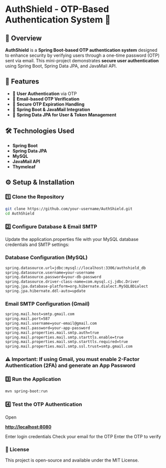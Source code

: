 # AuthShield - OTP-Based Authentication System 🔐

## 📌 Overview

**AuthShield** is a **Spring Boot-based OTP authentication system** designed to enhance security by verifying users through a one-time password (OTP) sent via email. This mini-project demonstrates **secure user authentication** using Spring Boot, Spring Data JPA, and JavaMail API.

## 🚀 Features

- 🔹 **User Authentication** via OTP
- 🔹 **Email-based OTP Verification**
- 🔹 **Secure OTP Expiration Handling**
- 🔹 **Spring Boot & JavaMail Integration**
- 🔹 **Spring Data JPA for User & Token Management**

## 🛠️ Technologies Used

- **Spring Boot**
- **Spring Data JPA**
- **MySQL**
- **JavaMail API**
- **Thymeleaf**

## ⚙️ Setup & Installation

### **1️⃣ Clone the Repository**

```sh
git clone https://github.com/your-username/AuthShield.git
cd AuthShield
```

### **2️⃣ Configure Database & Email SMTP**

Update the application.properties file with your MySQL database credentials and SMTP settings:

### **Database Configuration (MySQL)**

```sh
spring.datasource.url=jdbc:mysql://localhost:3306/authshield_db
spring.datasource.username=your-username
spring.datasource.password=your-db-password
spring.datasource.driver-class-name=com.mysql.cj.jdbc.Driver
spring.jpa.database-platform=org.hibernate.dialect.MySQL8Dialect
spring.jpa.hibernate.ddl-auto=update
```

### **Email SMTP Configuration (Gmail)**

```sh
spring.mail.host=smtp.gmail.com
spring.mail.port=587
spring.mail.username=your-email@gmail.com
spring.mail.password=your-app-password
spring.mail.properties.mail.smtp.auth=true
spring.mail.properties.mail.smtp.starttls.enable=true
spring.mail.properties.mail.smtp.starttls.required=true
spring.mail.properties.mail.smtp.ssl.trust=smtp.gmail.com
```

### **⚠️ Important: If using Gmail, you must enable 2-Factor Authentication (2FA) and generate an App Password**

### **3️⃣ Run the Application**

```sh
mvn spring-boot:run
```

### **4️⃣ Test the OTP Authentication**

Open

**[http://localhost:8080](http://localhost:8080)**

Enter login credentials
Check your email for the OTP
Enter the OTP to verify

### **📜 License**

This project is open-source and available under the MIT License.
